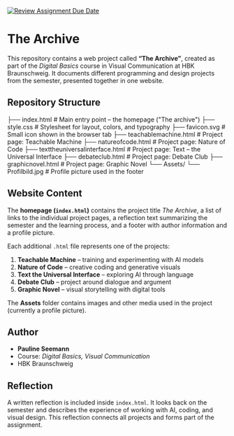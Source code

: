 [![Review Assignment Due Date](https://classroom.github.com/assets/deadline-readme-button-22041afd0340ce965d47ae6ef1cefeee28c7c493a6346c4f15d667ab976d596c.svg)](https://classroom.github.com/a/yqeFQCSs)

# The Archive

This repository contains a web project called **“The Archive”**, created as part of the *Digital Basics* course in Visual Communication at HBK Braunschweig. It documents different programming and design projects from the semester, presented together in one website.

## Repository Structure

├── index.html # Main entry point – the homepage ("The archive")
├── style.css # Stylesheet for layout, colors, and typography
├── favicon.svg # Small icon shown in the browser tab
├── teachablemachine.html # Project page: Teachable Machine
├── natureofcode.html # Project page: Nature of Code
├── texttheuniversalinterface.html # Project page: Text – the Universal Interface
├── debateclub.html # Project page: Debate Club
├── graphicnovel.html # Project page: Graphic Novel
└── Assets/
└── Profilbild.jpg # Profile picture used in the footer


## Website Content

The **homepage (`index.html`)** contains the project title *The Archive*, a list of links to the individual project pages, a reflection text summarizing the semester and the learning process, and a footer with author information and a profile picture.  

Each additional `.html` file represents one of the projects:  
1. **Teachable Machine** – training and experimenting with AI models  
2. **Nature of Code** – creative coding and generative visuals  
3. **Text the Universal Interface** – exploring AI through language  
4. **Debate Club** – project around dialogue and argument  
5. **Graphic Novel** – visual storytelling with digital tools  

The **Assets** folder contains images and other media used in the project (currently a profile picture).

## Author

- **Pauline Seemann**  
- Course: *Digital Basics, Visual Communication*  
- HBK Braunschweig  


## Reflection

A written reflection is included inside `index.html`. It looks back on the semester and describes the experience of working with AI, coding, and visual design. This reflection connects all projects and forms part of the assignment.
